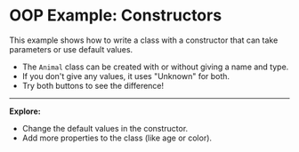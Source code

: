# OOP Example: Constructors

This example shows how to write a class with a constructor that can take parameters or use default values.

- The `Animal` class can be created with or without giving a name and type.
- If you don't give any values, it uses "Unknown" for both.
- Try both buttons to see the difference!

---

**Explore:**
- Change the default values in the constructor.
- Add more properties to the class (like age or color).
